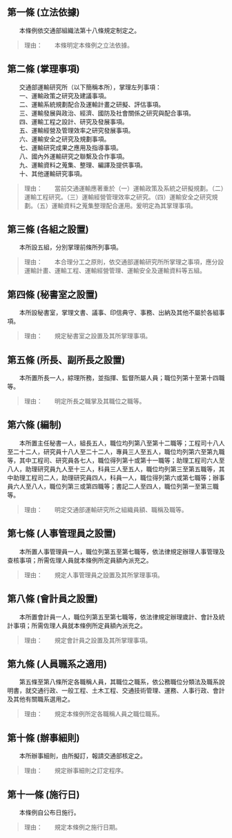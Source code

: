 第一條 (立法依據)
-----------------
　　本條例依交通部組織法第十八條規定制定之。  
> 理由：　　本條明定本條例之立法依據。



第二條 (掌理事項)
-----------------
　　交通部運輸研究所（以下簡稱本所），掌理左列事項：  
　　一、運輸政策之研究及建議事項。  
　　二、運輸系統規劃配合及運輸計畫之研擬、評估事項。  
　　三、運輸發展與政治、經濟、國防及社會關係之研究與配合事項。  
　　四、運輸工程之設計、研究及發展事項。  
　　五、運輸經營及管理效率之研究發展事項。  
　　六、運輸安全之研究及規劃事項。  
　　七、運輸研究成果之應用及指導事項。  
　　八、國內外運輸研究之聯繫及合作事項。  
　　九、運輸資料之蒐集、整理、編譯及提供事項。  
　　十、其他運輸研究事項。  
> 理由：　　當前交通運輸應著重於（一）運輸政策及系統之研擬規劃。（二）運輸工程研究。（三）運輸經營管理效率之研究。（四）運輸安全之研究規劃。（五）運輸資料之蒐集整理配合運用。爰明定為其掌理事項。



第三條 (各組之設置)
-------------------
　　本所設五組，分別掌理前條所列事項。  
> 理由：　　本合理分工之原則，依交通部運輸研究所所掌理之事項，應分設運輸計畫、運輸工程、運輸經營管理、運輸安全及運輸資料等五組。



第四條 (秘書室之設置)
---------------------
　　本所設秘書室，掌理文書、議事、印信典守、事務、出納及其他不屬於各組事項。  
> 理由：　　規定秘書室之設置及其所掌理事項。



第五條 (所長、副所長之設置)
---------------------------
　　本所置所長一人，綜理所務，並指揮、監督所屬人員；職位列第十至第十四職等。  
> 理由：　　明定所長之職掌及其職位之職等。



第六條 (編制)
-------------
　　本所置主任秘書一人，組長五人，職位均列第八至第十二職等；工程司十八人至二十二人，研究員十八人至二十二人，專員三人至五人，職位均列第六至第九職等，其中工程司、研究員各七人，職位得列第十或第十一職等；助理工程司六人至八人，助理研究員九人至十三人，科員三人至五人，職位均列第三至第五職等，其中助理工程司二人，助理研究員四人，科員一人，職位得列第六或第七職等；辦事員六人至八人，職位列第三或第四職等；書記二人至四人，職位列第一至第三職等。  
> 理由：　　明定交通部運輸研究所之組織員額、職稱及職等。



第七條 (人事管理員之設置)
-------------------------
　　本所置人事管理員一人，職位列第五至第七職等，依法律規定辦理人事管理及查核事項；所需佐理人員就本條例所定員額內派充之。  
> 理由：　　規定人事管理員之設置及其所掌理事項。



第八條 (會計員之設置)
---------------------
　　本所置會計員一人，職位列第五至第七職等，依法律規定辦理歲計、會計及統計事項；所需佐理人員就本條例所定員額內派充之。  
> 理由：　　規定會計員之設置及其所掌理事項。



第九條 (人員職系之適用)
-----------------------
　　第五條至第八條所定各職稱人員，其職位之職系，依公務職位分類法及職系說明書，就交通行政、一般工程、土木工程、交通技術管理、運務、人事行政、會計及其他有關職系選用之。  
> 理由：　　規定本條例所定各職稱人員之職位職系。



第十條 (辦事細則)
-----------------
　　本所辦事細則，由所擬訂，報請交通部核定之。  
> 理由：　　規定辦事細則之訂定程序。



第十一條 (施行日)
-----------------
　　本條例自公布日施行。  
> 理由：　　規定本條例之施行日期。